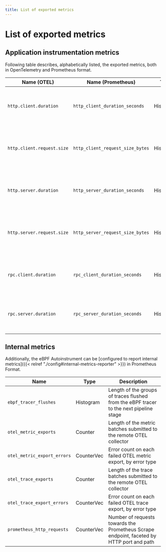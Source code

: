 ```yaml
---
title: List of exported metrics
---
```

# List of exported metrics

## Application instrumentation metrics

Following table describes, alphabetically listed, the exported metrics,
both in OpenTelemetry and Prometheus format.

| Name (OTEL) | Name (Prometheus) | Type | Unit | Description |
|-|-|-|-|-|
| `http.client.duration` | `http_client_duration_seconds` | Histogram | seconds | Duration of HTTP service calls from the client side |
| `http.client.request.size` | `http_client_request_size_bytes` | Histogram | bytes | Size of the HTTP request body as sent from the client side |
| `http.server.duration` | `http_server_duration_seconds` | Histogram | seconds | Duration of HTTP service calls from the server side |
| `http.server.request.size` | `http_server_request_size_bytes` | Histogram | bytes | Size of the HTTP request body as received at the server side |
| `rpc.client.duration` | `rpc_client_duration_seconds` | Histogram | seconds | Duration of GRPC service calls from the client side |
| `rpc.server.duration` | `rpc_server_duration_seconds` | Histogram | seconds | Duration of RCP service calls from the server side |

## Internal metrics

Additionally, the eBPF Autoinstrument can be [configured to report internal metrics]({{< relref "./config#internal-metrics-reporter" >}}) in Prometheus Format.

| Name | Type | Description |
|-|-|-|
| `ebpf_tracer_flushes` | Histogram | Length of the groups of traces flushed from the eBPF tracer to the next pipeline stage |
| `otel_metric_exports` | Counter | Length of the metric batches submitted to the remote OTEL collector |
| `otel_metric_export_errors` | CounterVec | Error count on each failed OTEL metric export, by error type |
| `otel_trace_exports` | Counter | Length of the trace batches submitted to the remote OTEL collector |
| `otel_trace_export_errors` | CounterVec | Error count on each failed OTEL trace export, by error type |
| `prometheus_http_requests` | CounterVec | Number of requests towards the Prometheus Scrape endpoint, faceted by HTTP port and path |
